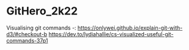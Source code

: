 # GitHero_2k22


Visualising git commands -: 
https://onlywei.github.io/explain-git-with-d3/#checkout-b
https://dev.to/lydiahallie/cs-visualized-useful-git-commands-37p1
